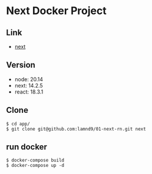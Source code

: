 # Next Docker Project

## Link
- [next](http://localhost:3000/)

## Version
- node: 20.14
- next: 14.2.5
- react: 18.3.1

## Clone 

```
$ cd app/
$ git clone git@github.com:lamnd9/01-next-rn.git next
```

## run docker

```
$ docker-compose build
$ docker-compose up -d
```